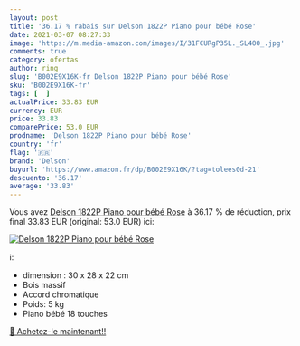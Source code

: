 ```yaml
---
layout: post
title: '36.17 % rabais sur Delson 1822P Piano pour bébé Rose'
date: 2021-03-07 08:27:33
image: 'https://m.media-amazon.com/images/I/31FCURgP35L._SL400_.jpg'
comments: true
category: ofertas
author: ring
slug: 'B002E9X16K-fr Delson 1822P Piano pour bébé Rose'
sku: 'B002E9X16K-fr'
tags: [  ]
actualPrice: 33.83 EUR
currency: EUR
price: 33.83
comparePrice: 53.0 EUR
prodname: 'Delson 1822P Piano pour bébé Rose'
country: 'fr'
flag: '🇫🇷'
brand: 'Delson'
buyurl: 'https://www.amazon.fr/dp/B002E9X16K/?tag=tolees0d-21'
descuento: '36.17'
average: '33.83'
---
```


Vous avez [Delson 1822P Piano pour bébé Rose](https://www.amazon.fr/dp/B002E9X16K/?tag=tolees0d-21)  à  36.17 % de réduction, prix final  33.83 EUR (original: 53.0 EUR) ici:

[![Delson 1822P Piano pour bébé Rose](https://m.media-amazon.com/images/I/31FCURgP35L._SL400_.jpg)](https://www.amazon.fr/dp/B002E9X16K/?tag=tolees0d-21)

ℹ️:

- dimension : 30 x 28 x 22 cm
- Bois massif
- Accord chromatique
- Poids: 5 kg
- Piano bébé 18 touches

[🛒 Achetez-le maintenant!!](https://www.amazon.fr/dp/B002E9X16K/?tag=tolees0d-21)
